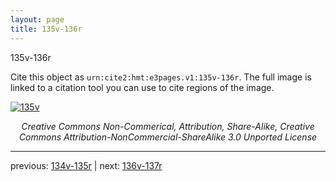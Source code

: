 ```yaml
---
layout: page
title: 135v-136r
---
```


135v-136r

Cite this object as `urn:cite2:hmt:e3pages.v1:135v-136r`. The full image is linked to a citation tool you can use to cite regions of the image.

[![135v](http://www.homermultitext.org/iipsrv?IIIF=/project/homer/pyramidal/deepzoom/hmt/e3bifolio/v1/E3_135v_136r.tif/full/800,/0/default.jpg)](http://www.homermultitext.org/ict2/?urn=urn:cite2:hmt:e3bifolio.v1:E3_135v_136r) 

<p style="text-align: center; font-style: italic;">Creative Commons Non-Commerical, Attribution, Share-Alike, Creative Commons Attribution-NonCommercial-ShareAlike 3.0 Unported License</p>

---

previous: [134v-135r](../134v-135r/) | next: [136v-137r](../136v-137r/)